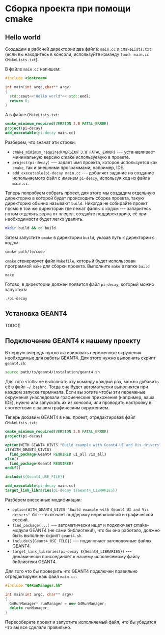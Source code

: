 # Сборка проекта при помощи cmake

## Hello world

Создадим в рабочей директории два файла: `main.cc` и `CMakeLists.txt` (если вы находитесь в консоли, используйте команду `touch main.cc CMakeLists.txt`).

В файле `main.cc` напишем:
```cpp
#include <iostream>

int main(int argc,char** argv)
{
  std::cout<<"Hello world"<< std::endl;
  return 0;
}
```
А в файле `CMakeLists.txt`:
```cmake
cmake_minimum_required(VERSION 3.8 FATAL_ERROR)
project(pi-decay)
add_executable(pi-decay main.cc)
```
Разберем, что значат эти строки:
 * `cmake_minimum_required(VERSION 3.8 FATAL_ERROR)` --- устанавливает минимальную версию cmake используемую в проекте.
 * `project(pi-decay)` --- задает имя проекта, которое используется как `cmake`, так и внешними программами, например, IDE.
 * `add_executable(pi-decay main.cc` ---  добаляет задание на создание испольняемого файл  с именем `pi-deacy`, используя код из файла `main.cc`.

 Теперь попробуем собрать проект, для этого мы создадим отдельную директорию в которой будет происходить сборка проекта, такую директорию обычно называют `build`. Никогда не собирайте проект прямо в той же директории где лежат файлы с кодом --- запаритесь потом отделять зерна от плевел, создайте поддиректорию, её при необходимости будет легко удалить.
 
 ```bash
 mkdir build && cd build
 ```
Затем запустите `cmake` в директории `build`, указав путь к директории с кодом.
```
cmake path/to/code
```
`cmake` сгенерирует файл `Makefile`, который будет использован программой `make` для сборки проекта. Выполните `make` в папке `build`
```
make
```
Готово, в директории должен появится файл `pi-decay`, который можно запустить:
```
./pi-decay
```

## Установка GEANT4

TODO()

## Подключение GEANT4 к нашему проекту

В первую очередь нужно активировать переменные окружения необходимые для работы GEANT4. Для этого нужно выполнить скрипт `geant4.sh`:
```bash
source path/to/geant4/instalation/geant4.sh
```
Для того чтобы не выполнять эту команду каждый раз, можно добавить её в файл `~/.bashrc`. Тогда она будет автоматчески выполнятся при каждом запуске терминала. Если вы хотите чтобы эти переменые окружения унаследовали графиеческие прихожения (например, ваша IDE), нужно или запускать их из консоли, или проводить настройку в соответсвии с вашим графическим окружением.

Теперь добавим GEANT4 в наш проект, отредактировав файл `CMakeLists.txt`:
```cmake
cmake_minimum_required(VERSION 3.8 FATAL_ERROR)
project(pi-decay)

option(WITH_GEANT4_UIVIS "Build example with Geant4 UI and Vis drivers" ON)
if(WITH_GEANT4_UIVIS)
  find_package(Geant4 REQUIRED ui_all vis_all)
else()
  find_package(Geant4 REQUIRED)
endif()

include(${Geant4_USE_FILE})

add_executable(pi-decay main.cc)
target_link_libraries(pi-decay ${Geant4_LIBRARIES})
```
Разберем внесенные модификации:
 * `option(WITH_GEANT4_UIVIS "Build example with Geant4 UI and Vis drivers" ON` --- включает поддержку инреактивной и графической сессий.
 * `find_package(...)` --- автоматически ищет и подключает cmake-модули GEANT4 (не сами библиотеки!),  что бы оно работало, должно быть выполнен скрипт `geant4.sh`.
 * `include(${Geant4_USE_FILE})` --- подключает заголовочные файлы GEANT4.
 * `target_link_libraries(pi-decay ${Geant4_LIBRARIES})` --- динамически присоединяет к нашему исполняемому файлу библиотеки GEANT4.

Для того что бы проверить что GEANT4 подключен правильно отредактируем наш файл `main.cc`:
```cpp
#include "G4RunManager.hh"

int main(int argc, char** argv)
{
  G4RunManager* runManager = new G4RunManager;
  delete runManager;
}
```
Пересоберите проект и запустите исполняемый файл, что бы убедится что вы все сделали правильно.
 

